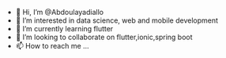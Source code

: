 - 👋 Hi, I’m @Abdoulayadiallo
- 👀 I’m interested in data science, web and mobile development
- 🌱 I’m currently learning flutter
- 💞️ I’m looking to collaborate on flutter,ionic,spring boot
- 📫 How to reach me ...

<!---
Abdoulayadiallo/Abdoulayadiallo is a ✨ special ✨ repository because its `README.md` (this file) appears on your GitHub profile.
You can click the Preview link to take a look at your changes.
--->
